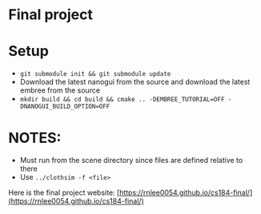 # Final project

# Setup
* `git submodule init && git submodule update`
* Download the latest nanogui from the source and download the latest embree from the source
* `mkdir build && cd build && cmake .. -DEMBREE_TUTORIAL=OFF -DNANOGUI_BUILD_OPTION=OFF`

# NOTES:
* Must run from the scene directory since files are defined relative to there
* Use `../clothsim -f <file>`

Here is the final project website:
[https://rnlee0054.github.io/cs184-final/](https://rnlee0054.github.io/cs184-final/)
